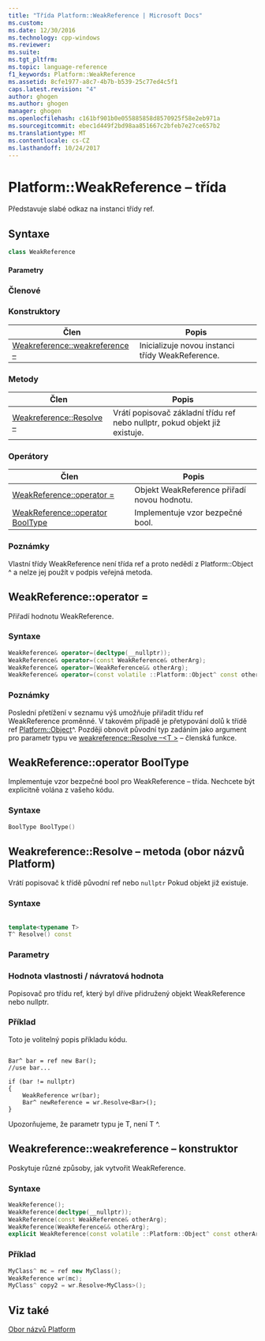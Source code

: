 ```yaml
---
title: "Třída Platform::WeakReference | Microsoft Docs"
ms.custom: 
ms.date: 12/30/2016
ms.technology: cpp-windows
ms.reviewer: 
ms.suite: 
ms.tgt_pltfrm: 
ms.topic: language-reference
f1_keywords: Platform::WeakReference
ms.assetid: 8cfe1977-a8c7-4b7b-b539-25c77ed4c5f1
caps.latest.revision: "4"
author: ghogen
ms.author: ghogen
manager: ghogen
ms.openlocfilehash: c161bf901b0e055885858d8570925f58e2eb971a
ms.sourcegitcommit: ebec1d449f2bd98aa851667c2bfeb7e27ce657b2
ms.translationtype: MT
ms.contentlocale: cs-CZ
ms.lasthandoff: 10/24/2017
---
```

# <a name="platformweakreference-class"></a>Platform::WeakReference – třída
Představuje slabé odkaz na instanci třídy ref.  
  
## <a name="syntax"></a>Syntaxe  
  
```cpp 
class WeakReference  
```  
  
#### <a name="parameters"></a>Parametry  
  
### <a name="members"></a>Členové  
  
### <a name="constructors"></a>Konstruktory  
  
|Člen|Popis|  
|------------|-----------------|  
|[Weakreference::weakreference –](#ctor)|Inicializuje novou instanci třídy WeakReference.|  
  
### <a name="methods"></a>Metody  
  
|Člen|Popis|  
|------------|-----------------|  
|[Weakreference::Resolve –](#resolve)|Vrátí popisovač základní třídu ref nebo nullptr, pokud objekt již existuje.|  
  
### <a name="operators"></a>Operátory  
  
|Člen|Popis|  
|------------|-----------------|  
|[WeakReference::operator =](#operator-assign)|Objekt WeakReference přiřadí novou hodnotu.|  
|[WeakReference::operator BoolType](#booltype)|Implementuje vzor bezpečné bool.|  
  
### <a name="remarks"></a>Poznámky  
 Vlastní třídy WeakReference není třída ref a proto nedědí z Platform::Object ^ a nelze jej použít v podpis veřejná metoda.  

## <a name="operator-assign"></a>WeakReference::operator =
Přiřadí hodnotu WeakReference.  
  
### <a name="syntax"></a>Syntaxe  
  
```cpp  
WeakReference& operator=(decltype(__nullptr));    
WeakReference& operator=(const WeakReference& otherArg);   
WeakReference& operator=(WeakReference&& otherArg);    
WeakReference& operator=(const volatile ::Platform::Object^ const otherArg); 
```  
  
### <a name="remarks"></a>Poznámky  
 Poslední přetížení v seznamu výš umožňuje přiřadit třídu ref WeakReference proměnné. V takovém případě je přetypování dolů k třídě ref [Platform::Object](../cppcx/platform-object-class.md)^. Později obnovit původní typ zadáním jako argument pro parametr typu ve [weakreference::Resolve –\<T >](#resolve) – členská funkce.  
  
## <a name="booltype"></a>WeakReference::operator BoolType
Implementuje vzor bezpečné bool pro WeakReference – třída. Nechcete být explicitně volána z vašeho kódu.  
  
### <a name="syntax"></a>Syntaxe  
  
```cpp  
BoolType BoolType()  
```  

## <a name="resolve"></a>Weakreference::Resolve – metoda (obor názvů Platform)
Vrátí popisovač k třídě původní ref nebo `nullptr` Pokud objekt již existuje.  
  
### <a name="syntax"></a>Syntaxe  
  
```cpp  
  
template<typename T>  
T^ Resolve() const  
```  
  
### <a name="parameters"></a>Parametry  
  
### <a name="property-valuereturn-value"></a>Hodnota vlastnosti / návratová hodnota  
 Popisovač pro třídu ref, který byl dříve přidružený objekt WeakReference nebo nullptr.  
  
### <a name="example"></a>Příklad  
 Toto je volitelný popis příkladu kódu.  
  
```  
  
Bar^ bar = ref new Bar();  
//use bar...  
  
if (bar != nullptr)  
{  
    WeakReference wr(bar);  
    Bar^ newReference = wr.Resolve<Bar>();  
}  
```  
  
 Upozorňujeme, že parametr typu je T, není T ^.  
  
 
## <a name="ctor"></a>Weakreference::weakreference – konstruktor
Poskytuje různé způsoby, jak vytvořit WeakReference.  
  
### <a name="syntax"></a>Syntaxe  
  
```cpp  
WeakReference();  
WeakReference(decltype(__nullptr));  
WeakReference(const WeakReference& otherArg);  
WeakReference(WeakReference&& otherArg);  
explicit WeakReference(const volatile ::Platform::Object^ const otherArg);  
```  
### <a name="example"></a>Příklad  
  
```cpp    
MyClass^ mc = ref new MyClass();  
WeakReference wr(mc);  
MyClass^ copy2 = wr.Resolve<MyClass>();    
```  
  
## <a name="see-also"></a>Viz také  
 [Obor názvů Platform](../cppcx/platform-namespace-c-cx.md)